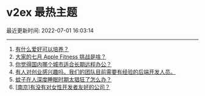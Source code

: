 # v2ex 最热主题

最近更新时间: 2022-07-01 16:03:14

--- 
1. [有什么爱好可以培养？](https://www.v2ex.com/t/863336) 
2. [大家的七月 Apple Fitness 挑战是啥？](https://www.v2ex.com/t/863358) 
3. [你觉得国内哪个城市适合长期远程办公？](https://www.v2ex.com/t/863366) 
4. [有人对创业感兴趣吗，我们的团队目前需要有经验的后端开发人员。](https://www.v2ex.com/t/863374) 
5. [蚊子在人深度睡眠时期太猖狂了怎么办？](https://www.v2ex.com/t/863357) 
6. [[南京]有没有对女性开发者友好的公司？](https://www.v2ex.com/t/863380) 

